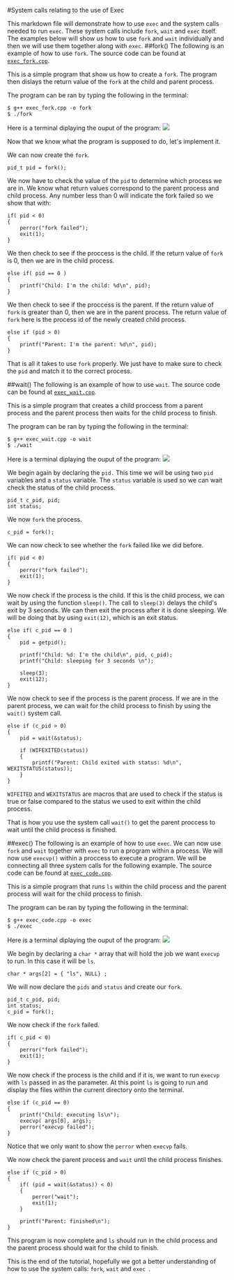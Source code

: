 #System calls relating to the use of Exec

This markdown file will demonstrate how to use `exec` and the system calls needed to run `exec`.
These system calls include `fork`, `wait` and `exec` itself.
The examples below will show us how to use `fork` and `wait` individually and then we will use them together along with `exec`.
##fork()
The following is an example of how to use `fork`.
The source code can be found at [`exec_fork.cpp`](./exec_fork.cpp).

This is a simple program that show us how to create a `fork`.
The program then dislays the return value of the `fork` at the child and parent process.

The program can be ran by typing the following in the terminal:
```
$ g++ exec_fork.cpp -o fork
$ ./fork
```
Here is a terminal diplaying the ouput of the program:
![](http://i.imgur.com/f9UGWP7.png)

Now that we know what the program is supposed to do, let's implement it.

We can now create the `fork`.
```
pid_t pid = fork();
```

We now have to check the value of the `pid` to determine which process we are in.
We know what return values correspond to the parent process and child process.
Any number less than 0 will indicate the fork failed so we show that with:
```
if( pid < 0)
{
    perror("fork failed");
    exit(1);
}
```
We then check to see if the proccess is the child.
If the return value of `fork` is 0, then we are in the child process.
```
else if( pid == 0 )
{
    printf("Child: I'm the child: %d\n", pid);
}
```
We then check to see if the proccess is the parent.
If the return value of `fork` is greater than 0, then we are in the parent process.
The return value of `fork` here is the process id of the newly created child process.
```
else if (pid > 0)
{
    printf("Parent: I'm the parent: %d\n", pid);
}
```
That is all it takes to use `fork` properly.
We just have to make sure to check the `pid` and match it to the correct process.

##wait()
The following is an example of how to use `wait`.
The source code can be found at [`exec_wait.cpp`](./exec_wait.cpp).

This is a simple program that creates a child proccess from a parent process and the parent process then waits for the child process to finish.

The program can be ran by typing the following in the terminal:
```
$ g++ exec_wait.cpp -o wait
$ ./wait
```
Here is a terminal diplaying the ouput of the program:
![](http://i.imgur.com/oNjoHsw.png)

We begin again by declaring the `pid.`
This time we will be using two `pid` variables and a `status` variable.
The `status` variable is used so we can wait check the status of the child process.


```
pid_t c_pid, pid;
int status;
```
We now `fork` the process.
```
c_pid = fork();
```
We can now check to see whether the `fork` failed like we did before.
```
if( pid < 0)
{
    perror("fork failed");
    exit(1);
}
```
We now check if the process is the child.
If this is the child process, we can wait by using the function `sleep()`.
The call to `sleep(3)` delays the child's exit by 3 seconds.
We can then exit the process after it is done sleeping.
We will be doing that by using `exit(12)`, which is an exit status.
```
else if( c_pid == 0 )
{
    pid = getpid();

    printf("Child: %d: I'm the child\n", pid, c_pid);
    printf("Child: sleeping for 3 seconds \n");

    sleep(3);
    exit(12);
}
```

We now check to see if the process is the parent process.
If we are in the parent process, we can wait for the child process to finish by using the `wait()` system call.
```
else if (c_pid > 0)
{
    pid = wait(&status);

    if (WIFEXITED(status))
    {
        printf("Parent: Child exited with status: %d\n", WEXITSTATUS(status));
    }
}
```
`WIFEITED` and `WEXITSTATUS` are macros that are used to check if the status is true or false compared to the status we used to exit within the child process.

That is how you use the system call `wait()` to get the parent proccess to wait until the child process is finished.

##exec()
The following is an example of how to use `exec`.
We can now use `fork` and `wait` together with `exec` to run a program within a process.
We will now use `execvp()` within a proccess to execute a program.
We will be connecting all three system calls for the following example.
The source code can be found at [`exec_code.cpp`](./exec_code.cpp).

This is a simple program that runs `ls` within the child process and the parent process will wait for the child process to finish.

The program can be ran by typing the following in the terminal:
```
$ g++ exec_code.cpp -o exec
$ ./exec
```
Here is a terminal diplaying the ouput of the program:
![](http://i.imgur.com/YMlBWXH.png)

We begin by declaring a `char *` array that will hold the job we want `execvp` to run.
In this case it will be `ls`.

```
char * args[2] = { "ls", NULL} ;
```

We will now declare the `pids` and `status` and create our `fork`.
```
pid_t c_pid, pid;
int status;
c_pid = fork();
```

We now check if the `fork` failed.
```
if( c_pid < 0)
{
    perror("fork failed");
    exit(1);
}
```

We now check if the process is the child and if it is, we want to run `execvp` with `ls` passed in as the parameter.
At this point `ls` is going to run and display the files within the current directory onto the terminal.
```
else if (c_pid == 0)
{
    printf("Child: executing ls\n");
    execvp( args[0], args);
    perror("execvp failed");
}
```
Notice that we only want to show the `perror` when `execvp` fails.

We now check the parent process and `wait` until the child process finishes.
```
else if (c_pid > 0)
{
    if( (pid = wait(&status)) < 0)
    {
        perror("wait");
        exit(1);
    }

    printf("Parent: finished\n");
}
```
This program is now complete and `ls` should run in the child process and the parent process should wait for the child to finish.

This is the end of the tutorial, hopefully we got a better understanding of how to use the system calls: `fork`, `wait` and `exec `.
